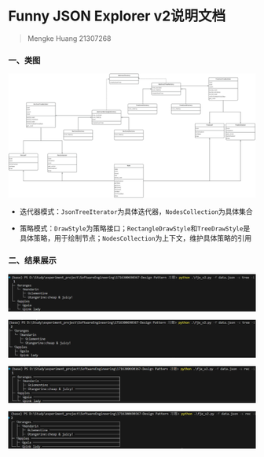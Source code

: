 # Funny JSON Explorer v2说明文档

> Mengke Huang 21307268

### 一、类图

![uml](image/readme_v2/类图v2.png)

- 迭代器模式：`JsonTreeIterator`为具体迭代器，`NodesCollection`为具体集合

- 策略模式：`DrawStyle`为策略接口；`RectangleDrawStyle`和`TreeDrawStyle`是具体策略，用于绘制节点；`NodesCollection`为上下文，维护具体策略的引用

### 二、结果展示

![1718806082469](image/readme_v2/1718806082469.png)

![1718806103095](image/readme_v2/1718806103095.png)

![1718806120736](image/readme_v2/1718806120736.png)

![1718806136236](image/readme_v2/1718806136236.png)